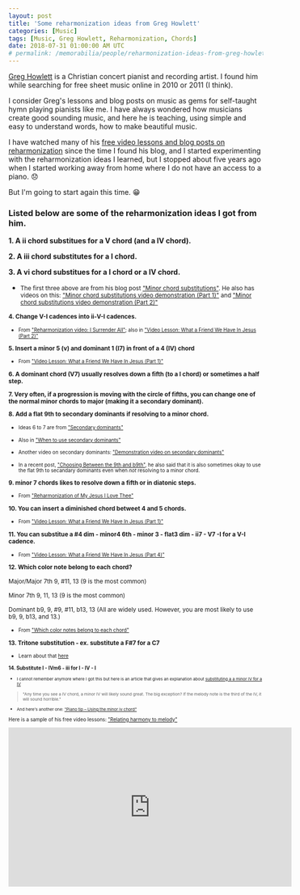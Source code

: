 ```yaml
---
layout: post
title: 'Some reharmonization ideas from Greg Howlett'
categories: [Music]
tags: [Music, Greg Howlett, Reharmonization, Chords]
date: 2018-07-31 01:00:00 AM UTC
# permalink: /memorabilia/people/reharmonization-ideas-from-greg-howlett/
---
```


<!-- removed from memorabilia -->
<!-- Aug 31, 2018 08:30:00 AM Philippine Time -->


[Greg Howlett](http://www.greghowlett.com/default.aspx?affid=5114) is a Christian concert pianist and recording artist. I found him while searching for free sheet music online in 2010 or 2011 (I think).

I consider Greg's lessons and blog posts on music as gems for self-taught hymn playing pianists like me. I have always wondered how musicians create good sounding music, and here he is teaching, using simple and easy to understand words, how to make beautiful music.

<!--more-->

I have watched many of his [free video lessons and blog posts on reharmonization](http://greghowlett.com/free-piano-lessons-and-arrangements-for-pianists?affid=5114) since the time I found his blog, and I started experimenting with the reharmonization ideas I learned, but I stopped about five years ago when I started working away from home where I do not have an access to a piano. :disappointed:

But I'm going to start again this time. :grin:


### Listed below are some of the reharmonization ideas I got from him.


**1. A ii chord substitues for a V chord (and a IV chord).**

**2. A iii chord substitutes for a I chord.**

**3. A vi chord substitues for a I chord or a IV chord.**

- <small>The first three above are from his blog post ["Minor chord substitutions"](https://greghowlett.com/blog/free-lessons/110209.aspx?affid=5114). He also has videos on this: ["Minor chord substitutions video demonstration (Part 1)"](https://greghowlett.com/blog/free-lessons/110509.aspx?affid=5114) and ["Minor chord substitutions video demonstration (Part 2)"](https://greghowlett.com/blog/free-lessons/111309.aspx?affid=5114)


**4. Change V-I cadences into ii-V-I cadences.**

- <small>From ["Reharmonization video: I Surrender All"](https://greghowlett.com/blog/free-lessons/072510.aspx?affid=5114); also in ["Video Lesson: What a Friend We Have In Jesus (Part 2)"](https://greghowlett.com/blog/free-lessons/110110a.aspx?affid=5114)</small>


**5. Insert a minor 5 (v) and dominant 1 (I7) in front of a 4 (IV) chord**

- <small>From ["Video Lesson: What a Friend We Have In Jesus (Part 1)"](https://greghowlett.com/blog/free-lessons/102510.aspx?affid=5114)</small>


**6. A dominant chord (V7) usually resolves down a fifth (to a I chord) or sometimes a half step.**

**7. Very often, if a progression is moving with the circle of fifths, you can change one of the normal minor chords to major (making it a secondary dominant).**

**8. Add a flat 9th to secondary dominants if resolving to a minor chord.**

- <small>Ideas 6 to 7 are from ["Secondary dominants"](https://greghowlett.com/blog/free-lessons/061111024.aspx?affid=5114)</small>

-  <small>Also in ["When to use secondary dominants"](https://greghowlett.com/blog/free-lessons/062913.aspx?affid=5114)</small>

-  <small>Another video on secondary dominants: ["Demonstration video on secondary dominants"](https://greghowlett.com/blog/free-lessons/demonstration-video-on-secondary-dominants.aspx?affid=5114)</small>

- <small>In a recent post, ["Choosing Between the 9th and b9th"](https://greghowlett.com/blog/free-lessons/choosing-between-the-9th-and-b9th.aspx?affid=5114), he also said that it is also sometimes okay to use the flat 9th to secandary dominants even when _not_ resolving to a minor chord.</small>



**9. minor 7 chords likes to resolve down a fifth or in diatonic steps.**

- <small>From ["Reharmonization of My Jesus I Love Thee"](https://greghowlett.com/blog/free-lessons/072010.aspx?affid=5114)</small>


**10. You can insert a diminished chord betweet 4 and 5 chords.**

- <small>From ["Video Lesson: What a Friend We Have In Jesus (Part 1)"](https://greghowlett.com/blog/free-lessons/102510.aspx?affid=5114)</small>


**11. You can substitue a #4 dim - minor4 6th - minor 3 - flat3 dim - ii7 - V7 -I for a V-I cadence.**

- <small>From ["Video Lesson: What a Friend We Have In Jesus (Part 4)"](https://greghowlett.com/blog/free-lessons/111610.aspx?affid=5114)</small>


**12. Which color note belong to each chord?**
<br /><br />
Major/Major 7th
9, #11, 13 (9 is the most common)
<br /><br />
Minor 7th
9, 11, 13 (9 is the most common)
<br /><br />
Dominant
b9, 9, #9, #11, b13, 13 (All are widely used. However, you are most likely to use b9, 9, b13, and 13.)

- <small>From ["Which color notes belong to each chord"](https://greghowlett.com/blog/free-lessons/color-notes.aspx?affid=5114)</small>


**13. Tritone substitution - ex. substitute a F#7 for a C7**

- <small>Learn about that [here](https://greghowlett.com/blog/free-lessons/tritone1.aspx?affid=5114)


**14. Substitute I - IVm6 - iii for I - IV - I**

- <small>I cannot remember anymore where I got this but here is an article that gives an explanation about [substituting a a minor IV for a IV](https://greghowlett.com/blog/free-lessons/substituting-ivm-for-iv.aspx?affid=5114)</small>

> <small>"Any time you see a IV chord, a minor IV will likely sound great. The big exception? If the melody note is the third of the IV, it will sound horrible."</small>

- <small>And here's another one: ["Piano tip – Using the minor iv chord"](https://greghowlett.com/blog/free-lessons/100109.aspx?affid=5114)</small>





Here is a sample of his free video lessons: ["Relating harmony to melody"](https://www.youtube.com/watch?v=s4Pe84XfaNQ)

<iframe width="560" height="315" src="https://www.youtube.com/embed/s4Pe84XfaNQ" frameborder="0" gesture="media" allow="encrypted-media" allowfullscreen></iframe>
